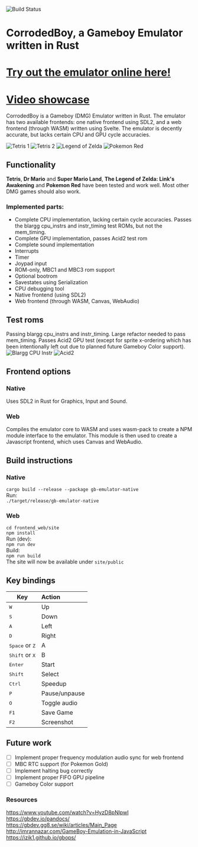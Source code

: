 ![Build Status](https://github.com/wsandst/gameboy-emulator/actions/workflows/ci.yml/badge.svg?branch=main)
# CorrodedBoy, a Gameboy Emulator written in Rust
# [Try out the emulator online here!](https://wsandst.com/gameboy)
# [Video showcase](https://www.youtube.com/watch?v=mhybl6--UUI)

CorrodedBoy is a Gameboy (DMG) Emulator written in Rust. The emulator has two available frontends: one native frontend using SDL2, and a web frontend (through WASM) written using Svelte. The emulator is decently accurate, but lacks certain CPU and GPU cycle accuracies.
  


![Tetris 1](docs/images/tetris1.png)
![Tetris 2](docs/images/tetris2.png)
![Legend of Zelda](docs/images/zelda.png)
![Pokemon Red](docs/images/pokemonred.png)

## Functionality
**Tetris**, **Dr Mario** and **Super Mario Land**, **The Legend of Zelda: Link's Awakening** and **Pokemon Red** have been tested and work well. Most other DMG games should also work.
### Implemented parts:
* Complete CPU implementation, lacking certain cycle accuracies. Passes the blargg cpu_instrs and instr_timing test ROMs, but not the mem_timing.
* Complete GPU implementation, passes Acid2 test rom
* Complete sound implementation
* Interrupts
* Timer
* Joypad input
* ROM-only, MBC1 and MBC3 rom support  
* Optional bootrom  
* Savestates using Serialization
* CPU debugging tool  
* Native frontend (using SDL2)  
* Web frontend (through WASM, Canvas, WebAudio)  


## Test roms
Passing blargg cpu_instrs and instr_timing. Large refactor needed to pass mem_timing. 
Passes Acid2 GPU test (except for sprite x-ordering which has been intentionally left out due to planned future Gameboy Color support).  
![Blargg CPU Instr](docs/images/test-blargg-cpu-instr.png)
![Acid2](docs/images/test-acid2.png)

## Frontend options
### Native
Uses SDL2 in Rust for Graphics, Input and Sound.

### Web
Compiles the emulator core to WASM and uses wasm-pack to create a NPM module interface to the emulator.
This module is then used to create a Javascript frontend, which uses Canvas and WebAudio.

## Build instructions
### Native
`cargo build --release --package gb-emulator-native`  
Run:  
`./target/release/gb-emulator-native`

### Web
`cd frontend_web/site`  
`npm install`  
Run (dev):  
`npm run dev`  
Build:  
`npm run build`  
The site will now be available under `site/public`

## Key bindings  
| Key           | Action        |
| ------------- |:-------------|
<kbd>W</kbd>  | Up  
<kbd>S</kbd>  | Down
<kbd>A</kbd>    | Left  
<kbd>D</kbd>    | Right  
<kbd>Space</kbd> or <kbd>Z</kbd>  | A  
<kbd>Shift</kbd> or <kbd>X</kbd>  | B  
<kbd>Enter</kbd> | Start  
<kbd>Shift</kbd> | Select  
<kbd>Ctrl</kbd>  | Speedup  
<kbd>P</kbd>     | Pause/unpause 
<kbd>O</kbd>     | Toggle audio
<kbd>F1</kbd>    | Save Game  
<kbd>F2</kbd>    | Screenshot  

## Future work
- [ ] Implement proper frequency modulation audio sync for web frontend
- [ ] MBC RTC support (for Pokemon Gold)
- [ ] Implement halting bug correctly
- [ ] Implement proper FIFO GPU pipeline
- [ ] Gameboy Color support

### Resources
https://www.youtube.com/watch?v=HyzD8pNlpwI  
https://gbdev.io/pandocs/  
https://gbdev.gg8.se/wiki/articles/Main_Page  
http://imrannazar.com/GameBoy-Emulation-in-JavaScript  
https://izik1.github.io/gbops/